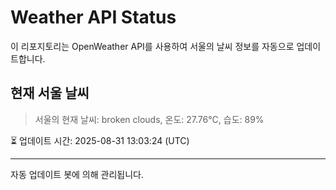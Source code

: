 
# Weather API Status

이 리포지토리는 OpenWeather API를 사용하여 서울의 날씨 정보를 자동으로 업데이트합니다.

## 현재 서울 날씨
> 서울의 현재 날씨: broken clouds, 온도: 27.76°C, 습도: 89%

⏳ 업데이트 시간: 2025-08-31 13:03:24 (UTC)

---
자동 업데이트 봇에 의해 관리됩니다.

